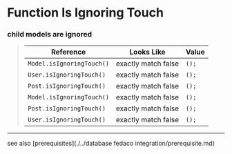 # Function Is Ignoring Touch
### child models are ignored



> | Reference | Looks Like | Value |
> | ------ | ----- | ----- |
> | `Model.isIgnoringTouch()` | exactly match false | `();` |
> | `User.isIgnoringTouch()` | exactly match false | `();` |
> | `Post.isIgnoringTouch()` | exactly match false | `();` |
> | `Model.isIgnoringTouch()` | exactly match false | `();` |
> | `Post.isIgnoringTouch()` | exactly match false | `();` |
> | `User.isIgnoringTouch()` | exactly match false | `();` |


----
see also [prerequisites](./../database fedaco integration/prerequisite.md)
